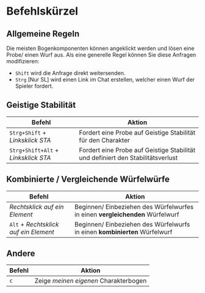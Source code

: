 # Befehlskürzel

## Allgemeine Regeln

Die meisten Bogenkomponenten können angeklickt werden und lösen eine Probe/ einen Wurf aus.
Als eine generelle Regel können Sie diese Anfragen modifizieren:

- `Shift` wird die Anfrage direkt weitersenden.
- `Strg` [Nur SL] wird einen Link im Chat erstellen, welcher einen Wurf der Spieler fordert.

## Geistige Stabilität

| Befehl                              | Aktion                                                                          |
|-------------------------------------|---------------------------------------------------------------------------------|
| `Strg+Shift` + _Linksklick STA_     | Fordert eine Probe auf Geistige Stabilität für den Charakter                    |
| `Strg+Shift+Alt` + _Linksklick STA_ | Fordert eine Probe auf Geistige Stabilität und definiert den Stabilitätsverlust |

## Kombinierte / Vergleichende Würfelwürfe

| Befehl                                | Aktion                                                                        |
|---------------------------------------|-------------------------------------------------------------------------------|
| _Rechtsklick auf ein Element_         | Beginnen/ Einbeziehen des Würfelwurfes in einen **vergleichenden** Würfelwurf |
| `Alt` + _Rechtsklick auf ein Element_ | Beginnen/ Einbeziehen des Würfelwurfs in einen **kombinierten** Würfelwurf    |

## Andere

| Befehl | Aktion                                |
|--------|---------------------------------------|
| `c`    | Zeige _meinen eigenen_ Charakterbogen |
